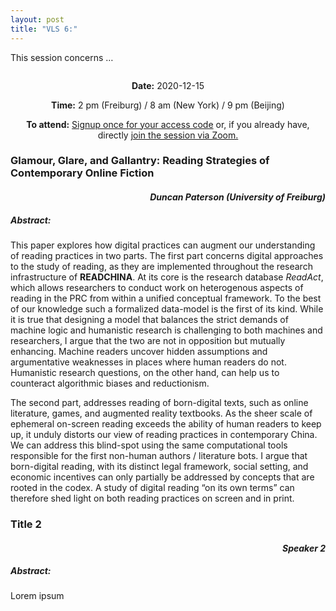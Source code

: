 ```yaml
---
layout: post
title: "VLS 6:"
---
```

<!-- General section for session -->
<div class="row">
    <div class="6u 12u$(small)">
    <!-- Include speaker and discussants with links to institutional pages -->
        <p>
            This session concerns …
        </p>
    </div>
    <div class="6u 12u$(small)">
        <span class="image fit"><img src="{{ site.baseurl }}/assets/images/session_1.png" alt=""/></span>
    </div>
</div>
<!-- Date and Signup Box -->

<div class="box">
    <p style="text-align: center;">
        <b>Date:</b> 2020-12-15
    </p>    
    <p style="text-align: center;">
        <b>Time:</b> 2 pm (Freiburg) / 8 am (New York) / 9 pm (Beijing)
    </p>
    <p style="text-align: center;">
        <b>To attend:</b> <a class="button special small icon fa-envelope-open" href="mailto:readchinalectureseries@gmail.com">Signup once for your access code</a> or, if you already have, directly
        <a class="button special small icon fa-video-camera" href="https://uni-freiburg.zoom.us/j/83487054977">join the session via Zoom.</a>
    </p>
</div>

<!-- Abstracts and Speakers -->
<div class="row">
    <div class="6u 12u$(small)">
        <h3>Glamour, Glare, and Gallantry: Reading Strategies of Contemporary Online Fiction</h3>
        <h4 style="text-align: right"><i>Duncan Paterson (University of Freiburg)</i></h4>
        <h5> Abstract:</h5>
        <p>This paper explores how digital practices can augment our understanding of reading practices in two parts. The first part concerns digital approaches to the study of reading, as they are implemented throughout the research infrastructure of <b>READCHINA</b>. At its core is the research database <i>ReadAct</i>, which allows researchers to conduct work on heterogenous aspects of reading in the PRC from within a unified conceptual framework. To the best of our knowledge such a formalized data-model is the first of its kind. While it is true that designing a model that balances the strict demands of machine logic and humanistic research is challenging to both machines and researchers, I argue that the two are not in opposition but mutually enhancing. Machine readers uncover hidden assumptions and argumentative weaknesses in places where human readers do not. Humanistic research questions, on the other hand, can help us to counteract algorithmic biases and reductionism.</p>
        <p>The second part, addresses reading of born-digital texts, such as online literature, games, and augmented reality textbooks. As the sheer scale of ephemeral on-screen reading exceeds the ability of human readers to keep up, it unduly distorts our view of reading practices in contemporary China. We can address this blind-spot using the same computational tools responsible for the first non-human authors / literature bots. I argue that born-digital reading, with its distinct legal framework, social setting, and economic incentives can only partially be addressed by concepts that are rooted in the codex. A study of digital reading “on its own terms” can therefore shed light on both reading practices on screen and in print.</p>
    </div>
    <div class="6u$ 12u$(small)">
        <h3>Title 2</h3>
        <h4 style="text-align: right"><i>Speaker 2</i></h4>
        <h5> Abstract:</h5>
        <p>
            Lorem ipsum
        </p>
    </div>
</div>
